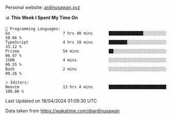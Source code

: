 Personal website: [ardinusawan.xyz](https://ardinusawan.xyz)

<!--START_SECTION:waka-->
📊 **This Week I Spent My Time On** 

```text
💬 Programming Languages: 
Go                       7 hrs 40 mins       ███████████████░░░░░░░░░░   58.66 % 
TypeScript               4 hrs 19 mins       ████████░░░░░░░░░░░░░░░░░   33.12 % 
Prisma                   54 mins             ██░░░░░░░░░░░░░░░░░░░░░░░   06.97 % 
JSON                     4 mins              ░░░░░░░░░░░░░░░░░░░░░░░░░   00.55 % 
Bash                     2 mins              ░░░░░░░░░░░░░░░░░░░░░░░░░   00.26 % 

🔥 Editors: 
Neovim                   13 hrs 4 mins       █████████████████████████   100.00 % 
```


 Last Updated on 18/04/2024 01:09:30 UTC
<!--END_SECTION:waka-->
Data taken from https://wakatime.com/@ardinusawan
